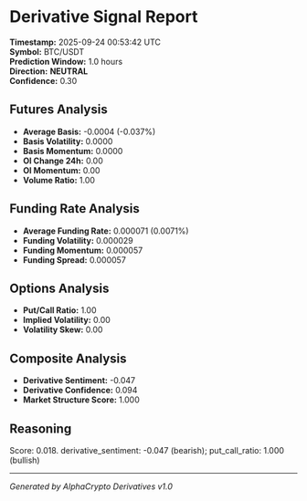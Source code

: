 # Derivative Signal Report

**Timestamp:** 2025-09-24 00:53:42 UTC  
**Symbol:** BTC/USDT  
**Prediction Window:** 1.0 hours  
**Direction:** **NEUTRAL**  
**Confidence:** 0.30

## Futures Analysis
- **Average Basis:** -0.0004 (-0.037%)
- **Basis Volatility:** 0.0000
- **Basis Momentum:** 0.0000
- **OI Change 24h:** 0.00
- **OI Momentum:** 0.00
- **Volume Ratio:** 1.00

## Funding Rate Analysis
- **Average Funding Rate:** 0.000071 (0.0071%)
- **Funding Volatility:** 0.000029
- **Funding Momentum:** 0.000057
- **Funding Spread:** 0.000057

## Options Analysis
- **Put/Call Ratio:** 1.00
- **Implied Volatility:** 0.00
- **Volatility Skew:** 0.00

## Composite Analysis
- **Derivative Sentiment:** -0.047
- **Derivative Confidence:** 0.094
- **Market Structure Score:** 1.000

## Reasoning
Score: 0.018. derivative_sentiment: -0.047 (bearish); put_call_ratio: 1.000 (bullish)

---
*Generated by AlphaCrypto Derivatives v1.0*
